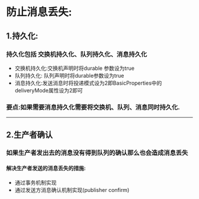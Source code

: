 # 防止消息丢失:

## 1.持久化:
### 持久化包括 交换机持久化、队列持久化、消息持久化
- 交换机持久化:交换机声明时将durable 参数设为true
- 队列持久化: 队列声明时将durable参数设为true
- 消息持久化:发送消息时将投递模式设为2即BasicProperties中的deliveryMode属性设为2即可
### 要点:如果需要消息持久化需要将交换机、队列、消息同时持久化.
---
## 2.生产者确认
### 如果生产者发出去的消息没有得到队列的确认那么也会造成消息丢失
#### 解决生产者发送的消息丢失的措施:
- 通过事务机制实现
- 通过发送方消息确认机制实现(publisher confirm)
